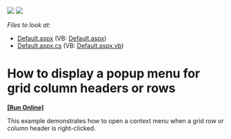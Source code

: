 <!-- default badges list -->
[![](https://img.shields.io/badge/Open_in_DevExpress_Support_Center-FF7200?style=flat-square&logo=DevExpress&logoColor=white)](https://supportcenter.devexpress.com/ticket/details/E723)
[![](https://img.shields.io/badge/📖_How_to_use_DevExpress_Examples-e9f6fc?style=flat-square)](https://docs.devexpress.com/GeneralInformation/403183)
<!-- default badges end -->
<!-- default file list -->
*Files to look at*:

* [Default.aspx](./CS/GridPopupMenu/Default.aspx) (VB: [Default.aspx](./VB/GridPopupMenu/Default.aspx))
* [Default.aspx.cs](./CS/GridPopupMenu/Default.aspx.cs) (VB: [Default.aspx.vb](./VB/GridPopupMenu/Default.aspx.vb))
<!-- default file list end -->
# How to display a popup menu for grid column headers or rows
<!-- run online -->
**[[Run Online]](https://codecentral.devexpress.com/e723/)**
<!-- run online end -->


<p>This example demonstrates how to open a context menu when a grid row or column header is right-clicked.</p>

<br/>


